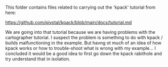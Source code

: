 This folder contains files related to carrying out the 'kpack' tutorial from here:

https://github.com/pivotal/kpack/blob/main/docs/tutorial.md

We are going into that tutorial because we are having problems with the cartographer tutorial.
I suspect the problem is something to do with kpack / builds malfunctioning in the example.
But havng ot much of an idea of how kpack works or how to trouble-shoot what is wrong
with my example... I concluded it would be a good idea to first go down the
kpack rabithole and try understand that in isolation.

